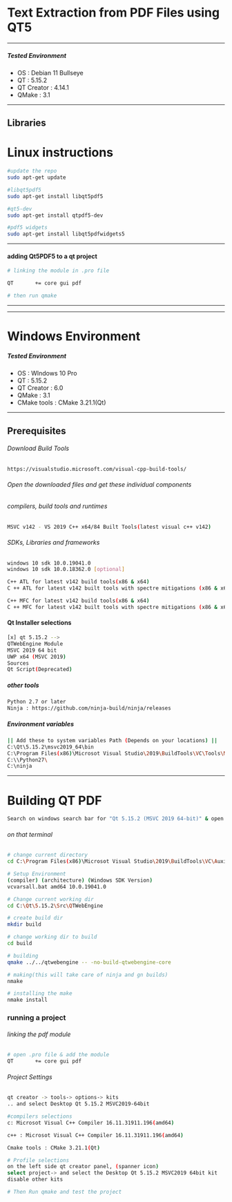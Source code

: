 # Text Extraction from PDF Files using QT5

---------------------------------------------------
##### Tested Environment
- OS : Debian 11 Bullseye
- QT : 5.15.2
- QT Creator : 4.14.1
- QMake : 3.1
---------------------------------------------------
Libraries
---------------------------------------------------


# Linux instructions
```sh
#update the repo
sudo apt-get update

#libqt5pdf5
sudo apt-get install libqt5pdf5

#qt5-dev
sudo apt-get install qtpdf5-dev

#pdf5 widgets
sudo apt-get install libqt5pdfwidgets5

```

----------------------------
#### adding Qt5PDF5 to a qt project
```sh
# linking the module in .pro file

QT       += core gui pdf

# then run qmake
```
---
---
# Windows Environment
##### Tested Environment
- OS : WIndows 10 Pro
- QT : 5.15.2
- QT Creator : 6.0
- QMake : 3.1
- CMake tools : CMake 3.21.1(Qt)
---------------------------------------------------
## Prerequisites
###### Download Build Tools
 
 ```sh
https://visualstudio.microsoft.com/visual-cpp-build-tools/
```
###### Open the downloaded files and get these individual components
###### compilers, build tools and runtimes
```sh
MSVC v142 - VS 2019 C++ x64/84 Built Tools(latest visual c++ v142)
```
###### SDKs, Libraries and frameworks
```sh
windows 10 sdk 10.0.19041.0
windows 10 sdk 10.0.18362.0 [optional]

C++ ATL for latest v142 build tools(x86 & x64)
C ++ ATL for latest v142 built tools with spectre mitigations (x86 & x64)

C++ MFC for latest v142 build tools(x86 & x64)
C ++ MFC for latest v142 built tools with spectre mitigations (x86 & x64)
```
#### Qt Installer selections
```sh
[x] qt 5.15.2 -->
QTWebEngine Module
MSVC 2019 64 bit
UWP x64 (MSVC 2019)
Sources
Qt Script(Deprecated)
```

##### other tools
```sh
Python 2.7 or later
Ninja : https://github.com/ninja-build/ninja/releases
```

##### Environment variables
```sh
|| Add these to system variables Path (Depends on your locations) ||
C:\Qt\5.15.2\msvc2019_64\bin
C:\Program Files(x86)\Microsot Visual Studio\2019\BuildTools\VC\Tools\MSVC\14.29.30133\bin\Hostx64\x64
C:\\Python27\
C:\ninja
```
---
# Building QT PDF
```sh
Search on windows search bar for "Qt 5.15.2 (MSVC 2019 64-bit)" & open
```
###### on that terminal
```sh
# change current directory
cd C:\Program Files(x86)\Microsot Visual Studio\2019\BuildTools\VC\Auxiliary\Build

# Setup Environment
(compiler) (architecture) (Windows SDK Version)
vcvarsall.bat amd64 10.0.19041.0

# Change current working dir
cd C:\Qt\5.15.2\Src\QTWebEngine

# create build dir
mkdir build

# change working dir to build
cd build

# building
qmake ../../qtwebengine -- -no-build-qtwebengine-core

# making(this will take care of ninja and gn builds)
nmake

# installing the make
nmake install
```

### running a project
###### linking the pdf module
```sh
# open .pro file & add the module
QT       += core gui pdf
```

###### Project Settings
```sh
qt creator -> tools-> options-> kits
.. and select Desktop Qt 5.15.2 MSVC2019-64bit

#compilers selections
c: Microsot Visual C++ Compiler 16.11.31911.196(amd64)

c++ : Microsot Visual C++ Compiler 16.11.31911.196(amd64)

Cmake tools : CMake 3.21.1(Qt)

# Profile selections
on the left side qt creator panel, (spanner icon)
select project-> and select the Desktop Qt 5.15.2 MSVC2019 64bit kit
disable other kits

# Then Run qmake and test the project
```
